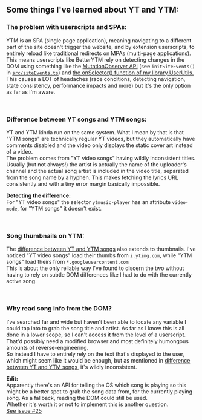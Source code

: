 ## Some things I've learned about YT and YTM:

### The problem with userscripts and SPAs:
YTM is an SPA (single page application), meaning navigating to a different part of the site doesn't trigger the website, and by extension userscripts, to entirely reload like traditional redirects on MPAs (multi-page applications).  
This means userscripts like BetterYTM rely on detecting changes in the DOM using something like the [MutationObserver API](https://developer.mozilla.org/en-US/docs/Web/API/MutationObserver) (see `initSiteEvents()` in [`src/siteEvents.ts`](../siteEvents.ts)) and [the onSelector() function of my library UserUtils.](https://github.com/Sv443-Network/UserUtils#onselector)  
This causes a LOT of headaches (race conditions, detecting navigation, state consistency, performance impacts and more) but it's the only option as far as I'm aware.

<br>

### Difference between YT songs and YTM songs:
YT and YTM kinda run on the same system. What I mean by that is that "YTM songs" are technically regular YT videos, but they automatically have comments disabled and the video only displays the static cover art instead of a video.  
The problem comes from "YT video songs" having wildly inconsistent titles. Usually (but not always!) the artist is actually the name of the uploader's channel and the actual song artist is included in the video title, separated from the song name by a hyphen. This makes fetching the lyrics URL consistently and with a tiny error margin basically impossible.  
  
**Detecting the difference:**  
For "YT video songs" the selector `ytmusic-player` has an attribute `video-mode`, for "YTM songs" it doesn't exist.

<br>

### Song thumbnails on YTM:
The [difference between YT and YTM songs](#difference-between-yt-songs-and-ytm-songs) also extends to thumbnails. I've noticed "YT video songs" load their thumbs from `i.ytimg.com`, while "YTM songs" load theirs from `*.googleusercontent.com`  
This is about the only reliable way I've found to discern the two without having to rely on subtle DOM differences like I had to do with the currently active song.

<br>

### Why read song info from the DOM?
I've searched far and wide but haven't been able to locate any variable I could tap into to grab the song title and artist. As far as I know this is all done in a lower scope, so I can't access it from the level of a userscript. That'd possibly need a modified browser and most definitely humongous amounts of reverse-engineering.  
So instead I have to entirely rely on the text that's displayed to the user, which might seem like it would be enough, but as mentioned in [difference between YT and YTM songs](#difference-between-yt-songs-and-ytm-songs), it's wildly inconsistent.
  
**Edit:**  
Apparently there's an API for telling the OS which song is playing so this might be a better spot to grab the song data from, for the currently playing song. As a fallback, reading the DOM could still be used.  
Whether it's worth it or not to implement this is another question.  
[See issue #25](https://github.com/Sv443/BetterYTM/issues/25)
